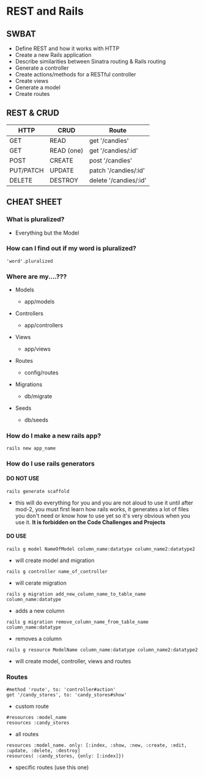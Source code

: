 # REST and Rails
## SWBAT
- Define REST and how it works with HTTP
- Create a new Rails application
- Describe similarities between Sinatra routing & Rails routing
- Generate a controller
- Create actions/methods for a RESTful controller
- Create views
- Generate a model
- Create routes

## REST & CRUD
| HTTP        | CRUD          | Route
| ----------- | ------------- |----------------------|
| GET         | READ          | get '/candies'       |
| GET         | READ (one)    | get '/candies/:id'   |
| POST        | CREATE        | post '/candies'      |
| PUT/PATCH   | UPDATE        | patch '/candies/:id' |
| DELETE      | DESTROY       | delete '/candies/:id'|

## CHEAT SHEET
### What is pluralized?
- Everything but the Model 

### How can I find out if my word is pluralized?
```
'word'.pluralized
```

### Where are my....???
- Models
    - app/models
- Controllers
    - app/controllers
- Views
    - app/views
- Routes
    - config/routes 

- Migrations 
    - db/migrate

- Seeds
    - db/seeds

### How do I make a new rails app?
```
rails new app_name
```

### How do I use rails generators 
#### DO NOT USE
```
rails generate scaffold 
```
- this will do everything for you and you are not aloud to use it until after mod-2, you must first learn how rails works, it generates a lot of files you don't need or know how to use yet so it's very obvious when you use it. **It is forbidden on the Code  Challenges and Projects**

#### DO USE

```
rails g model NameOfModel column_name:datatype column_name2:datatype2
```
- will create model and migration
```
rails g controller name_of_controller
```
- will cerate migration
```
rails g migration add_new_column_name_to_table_name column_name:datatype 
```
- adds a new column
```
rails g migration remove_column_name_from_table_name column_name:datatype
```
- removes a column

```
rails g resource ModelName column_name:datatype column_name2:datatype2
```
- will create model, controller, views and routes

### Routes 
```
#method 'route', to: 'controller#action'
get '/candy_stores', to: 'candy_stores#show'
```
- custom route
```
#resources :model_name 
resources :candy_stores
```
- all routes 
```
resources :model_name. only: [:index, :show, :new, :create, :edit, :update, :delete, :destroy]
resources( :candy_stores, {only: [:index]})
```
- specific routes (use this one)



